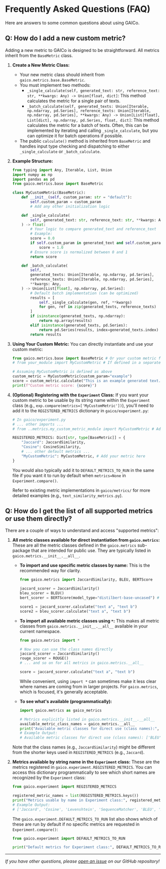 # Frequently Asked Questions (FAQ)

Here are answers to some common questions about using GAICo.

## Q: How do I add a new custom metric?

Adding a new metric to GAICo is designed to be straightforward. All metrics inherit from the `BaseMetric` class.

1.  **Create a New Metric Class:**
    *   Your new metric class should inherit from `gaico.metrics.base.BaseMetric`.
    *   You must implement two methods:
        *   `_single_calculate(self, generated_text: str, reference_text: str, **kwargs: Any) -> Union[float, dict]`: This method calculates the metric for a single pair of texts.
        *   `_batch_calculate(self, generated_texts: Union[Iterable, np.ndarray, pd.Series], reference_texts: Union[Iterable, np.ndarray, pd.Series], **kwargs: Any) -> Union[List[float], List[dict], np.ndarray, pd.Series, float, dict]`: This method calculates the metric for a batch of texts. Often, this can be implemented by iterating and calling `_single_calculate`, but you can optimize it for batch operations if possible.
    *   The public `calculate()` method is inherited from `BaseMetric` and handles input type checking and dispatching to either `_single_calculate` or `_batch_calculate`.

2.  **Example Structure:**
    ```python
    from typing import Any, Iterable, List, Union
    import numpy as np
    import pandas as pd
    from gaico.metrics.base import BaseMetric

    class MyCustomMetric(BaseMetric):
        def __init__(self, custom_param: str = "default"):
            self.custom_param = custom_param
            # Add any other initialization logic

        def _single_calculate(
            self, generated_text: str, reference_text: str, **kwargs: Any
        ) -> float:
            # Your logic to compare generated_text and reference_text
            # Example:
            score = 0.0
            if self.custom_param in generated_text and self.custom_param in reference_text:
                score = 1.0
            # Ensure score is normalized between 0 and 1
            return score

        def _batch_calculate(
            self,
            generated_texts: Union[Iterable, np.ndarray, pd.Series],
            reference_texts: Union[Iterable, np.ndarray, pd.Series],
            **kwargs: Any,
        ) -> Union[List[float], np.ndarray, pd.Series]:
            # Default batch implementation (can be optimized)
            results = [
                self._single_calculate(gen, ref, **kwargs)
                for gen, ref in zip(generated_texts, reference_texts)
            ]
            if isinstance(generated_texts, np.ndarray):
                return np.array(results)
            elif isinstance(generated_texts, pd.Series):
                return pd.Series(results, index=generated_texts.index)
            return results
    ```

3.  **Using Your Custom Metric:**
    You can directly instantiate and use your custom metric:
    ```python
    from gaico.metrics.base import BaseMetric # Or your custom metric file
    # from your_module import MyCustomMetric # If defined in a separate file

    # Assuming MyCustomMetric is defined as above
    custom_metric = MyCustomMetric(custom_param="example")
    score = custom_metric.calculate("This is an example generated text.", "This is an example reference text.")
    print(f"Custom metric score: {score}")
    ```

4.  **(Optional) Registering with the `Experiment` Class:**
    If you want your custom metric to be usable by its string name within the `Experiment` class (e.g., `exp.compare(metrics=['MyCustomMetric'])`), you'll need to add it to the `REGISTERED_METRICS` dictionary in `gaico/experiment.py`:

    ```python
    # In gaico/experiment.py
    # ... other imports ...
    # from ..metrics.my_custom_metric_module import MyCustomMetric # Adjust import path

    REGISTERED_METRICS: Dict[str, type[BaseMetric]] = {
        "Jaccard": JaccardSimilarity,
        "Cosine": CosineSimilarity,
        # ... other default metrics ...
        "MyCustomMetric": MyCustomMetric, # Add your metric here
    }
    ```
    You would also typically add it to `DEFAULT_METRICS_TO_RUN` in the same file if you want it to run by default when `metrics=None` in `Experiment.compare()`.

    Refer to existing metric implementations in `gaico/metrics/` for more detailed examples (e.g., `text_similarity_metrics.py`).

## Q: How do I get the list of all supported metrics or use them directly?

There are a couple of ways to understand and access "supported metrics":

1.  **All metric classes available for direct instantiation from `gaico.metrics`:**
    These are all the metric classes defined in the `gaico.metrics` sub-package that are intended for public use. They are typically listed in `gaico.metrics.__init__.__all__`.

    *   **To import and use specific metric classes by name:**
        This is the recommended way for clarity.
        ```python
        from gaico.metrics import JaccardSimilarity, BLEU, BERTScore

        jaccard_scorer = JaccardSimilarity()
        bleu_scorer = BLEU()
        bert_scorer = BERTScore(model_type="distilbert-base-uncased") # Example of passing params

        score1 = jaccard_scorer.calculate("text a", "text b")
        score2 = bleu_scorer.calculate("text a", "text b")
        ```

    *   **To import all available metric classes using `*`:**
        This makes all metric classes from `gaico.metrics.__init__.__all__` available in your current namespace.
        ```python
        from gaico.metrics import *

        # Now you can use the class names directly
        jaccard_scorer = JaccardSimilarity()
        rouge_scorer = ROUGE()
        # ... and so on for all metrics in gaico.metrics.__all__

        score = jaccard_scorer.calculate("text a", "text b")
        ```
        While convenient, using `import *` can sometimes make it less clear where names are coming from in larger projects. For `gaico.metrics`, which is focused, it's generally acceptable.

    *   **To see what's available (programmatically):**
        ```python
        import gaico.metrics as gaico_metrics

        # Metrics explicitly listed in gaico.metrics.__init__.__all__
        available_metric_class_names = gaico_metrics.__all__
        print("Available metric classes for direct use (class names):", available_metric_class_names)
        # Example Output:
        # Available metric classes for direct use (class names): ['BLEU', 'ROUGE', 'JSDivergence', 'BERTScore', 'CosineSimilarity', 'JaccardSimilarity', 'LevenshteinDistance', 'SequenceMatcherSimilarity']
        ```

    Note that the class names (e.g., `JaccardSimilarity`) might be different from the shorter keys used in `REGISTERED_METRICS` (e.g., `Jaccard`).

2.  **Metrics available by string name in the `Experiment` class:**
    These are the metrics registered in `gaico.experiment.REGISTERED_METRICS`. You can access this dictionary programmatically to see which short names are recognized by the `Experiment` class:

    ```python
    from gaico.experiment import REGISTERED_METRICS

    registered_metric_names = list(REGISTERED_METRICS.keys())
    print("Metrics usable by name in Experiment class:", registered_metric_names)
    # Example Output:
    # ['Jaccard', 'Cosine', 'Levenshtein', 'SequenceMatcher', 'BLEU', 'ROUGE', 'JSD', 'BERTScore']
    ```
    The `gaico.experiment.DEFAULT_METRICS_TO_RUN` list also shows which of these are run by default if no specific metrics are requested in `Experiment.compare()`:
    ```python
    from gaico.experiment import DEFAULT_METRICS_TO_RUN

    print("Default metrics for Experiment class:", DEFAULT_METRICS_TO_RUN)
    ```

---

*If you have other questions, please [open an issue](https://github.com/ai4society/GenAIResultsComparator/issues) on our GitHub repository!*
